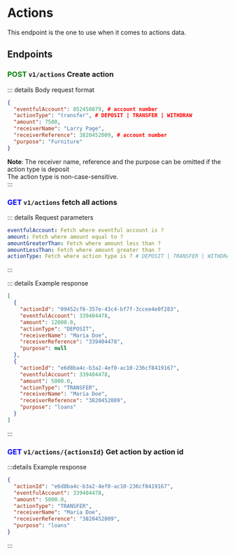 # Actions <Badge type="info" text="v1/actions" />

This endpoint is the one to use when it comes to actions data.

## Endpoints

### <span style="color:green">POST</span> `v1/actions` Create action

::: details Body request format
```json
{
  "eventfulAccount": 852450879, # account number
  "actionType": "transfer", # DEPOSIT | TRANSFER | WITHDRAW
  "amount": 7500,
  "receiverName": "Larry Page",
  "receiverReference": 3820452009, # account number
  "purpose": "Furniture"
}
```

**Note**: The receiver name, reference and the purpose can be omitted if the action type is 
deposit<br/>
The action type is non-case-sensitive.<br/>
:::

### <span style="color:blue">GET</span> `v1/actions` fetch all actions

::: details Request parameters
```yaml
eventfulAccount: Fetch where eventful account is ?
amount: Fetch where amount equal to ?
amountGreaterThan: Fetch where amount less than ?
amountLessThan: Fetch where amount greater than ?
actionType: Fetch where action type is ? # DEPOSIT | TRANSFER | WITHDRAW
```
:::

::: details Example response
```json
[
  {
    "actionId": "09452cf6-357e-43c4-bf7f-3ccee4e0f283",
    "eventfulAccount": 339404478,
    "amount": 12000.0,
    "actionType": "DEPOSIT",
    "receiverName": "Maria Doe",
    "receiverReference": "339404478",
    "purpose": null
  },
  {
    "actionId": "e6d8ba4c-b3a2-4ef0-ac10-236cf8419167",
    "eventfulAccount": 339404478,
    "amount": 5000.0,
    "actionType": "TRANSFER",
    "receiverName": "Maria Doe",
    "receiverReference": "3820452009",
    "purpose": "loans"
  }
]
```
:::

### <span style="color:blue">GET</span> `v1/actions/{actionsId}` Get action by action id

:::details Example response
```json
{
  "actionId": "e6d8ba4c-b3a2-4ef0-ac10-236cf8419167",
  "eventfulAccount": 339404478,
  "amount": 5000.0,
  "actionType": "TRANSFER",
  "receiverName": "Maria Doe",
  "receiverReference": "3820452009",
  "purpose": "loans"
}
```
:::